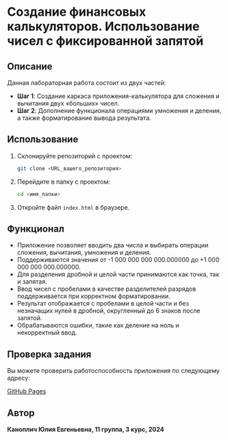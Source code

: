 # Создание финансовых калькуляторов. Использование чисел с фиксированной запятой

## Описание

Данная лабораторная работа состоит из двух частей: 

- **Шаг 1**: Создание каркаса приложения-калькулятора для сложения и вычитания двух «больших» чисел.
- **Шаг 2**: Дополнение функционала операциями умножения и деления, а также форматирование вывода результата.


## Использование

1. Склонируйте репозиторий с проектом:
   ```bash
   git clone <URL_вашего_репозитория>
   ```

2. Перейдите в папку с проектом:
   ```bash
   cd <имя_папки>
   ```

3. Откройте файл `index.html` в браузере.

## Функционал

- Приложение позволяет вводить два числа и выбирать операции сложения, вычитания, умножения и деления.
- Поддерживаются значения от -1 000 000 000 000.000000 до +1 000 000 000 000.000000.
- Для разделения дробной и целой части принимаются как точка, так и запятая.
- Ввод чисел с пробелами в качестве разделителей разрядов поддерживается при корректном форматировании.
- Результат отображается с пробелами в целой части и без незначащих нулей в дробной, округленный до 6 знаков после запятой.
- Обрабатываются ошибки, такие как деление на ноль и некорректный ввод.

## Проверка задания

Вы можете проверить работоспособность приложения по следующему адресу:

[GitHub Pages](https://juliet165.github.io/lab_calculate/)

## Автор

**Каноплич Юлия Евгеньевна, 11 группа, 3 курс, 2024**
